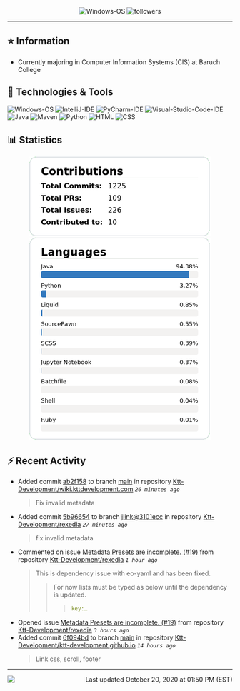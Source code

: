 <div align="center">
    <img 
        src="https://img.shields.io/badge/OS-Windows-informational?style=for-the-badge&color=3278be"
        alt="Windows-OS">
    <img 
        src="https://img.shields.io/github/followers/katsute?color=3278be&style=for-the-badge"
        alt="followers">
</div>

<hr>

## ⭐ Information

 - Currently majoring in Computer Information Systems (CIS) at Baruch College

## 🔧 Technologies & Tools

<img 
    src="https://img.shields.io/badge/OS-Windows-informational?style=flat-square&color=3278be"
    alt="Windows-OS">
<img 
    src="https://img.shields.io/badge/Editor-IntelliJ_IDEA-informational?style=flat-square&logo=intellij-idea&logoColor=white&color=3278be"
    alt="IntelliJ-IDE">
<img 
    src="https://img.shields.io/badge/Editor-PyCharm-informational?style=flat-square&logo=pycharm&logoColor=white&color=3278be"
    alt="PyCharm-IDE">
<img 
    src="https://img.shields.io/badge/Editor-Visual_Studio_Code-informational?style=flat-square&logo=Visual-Studio-Code&logoColor=white&color=3278be"
    alt="Visual-Studio-Code-IDE">
<img 
    src="https://img.shields.io/badge/Code-Java-informational?style=flat-square&logo=java&logoColor=white&color=3278be"
    alt="Java">
<img 
    src="https://img.shields.io/badge/Tools-Maven-informational?style=flat-square&logo=apache-maven&logoColor=white&color=3278be"
    alt="Maven">
<img 
    src="https://img.shields.io/badge/Code-Python-informational?style=flat-square&logo=python&logoColor=white&color=3278be"
    alt="Python">
<img 
    src="https://img.shields.io/badge/Code-HTML-informational?style=flat-square&logo=html5&logoColor=white&color=3278be"
    alt="HTML">
<img 
    src="https://img.shields.io/badge/Code-CSS-informational?style=flat-square&logo=css-wizardry&logoColor=white&color=3278be"
    alt="CSS">

## 📊 Statistics
<div align="center">
    <a href="https://github.com/Katsute/">
        <img src="https://github.com/Katsute/Katsute/blob/main/contributions.png">
    </a>
    <a href="https://github.com/Katsute/">
        <img src="https://github.com/Katsute/Katsute/blob/main/languages.png">
    </a>
</div>

## ⚡ Recent Activity

 - Added commit [ab2f158](https://github.com/Ktt-Development/wiki.kttdevelopment.com/commit/ab2f1586900ef4278c7c66bbabb11a2dbd82e160) to branch [main](https://github.com/Ktt-Development/wiki.kttdevelopment.com/tree/main) in repository [Ktt-Development/wiki.kttdevelopment.com](https://github.com/Ktt-Development/wiki.kttdevelopment.com)  *`26 minutes ago`*
   > Fix invalid metadata
 - Added commit [5b96654](https://github.com/Ktt-Development/rexedia/commit/5b9665404ddb165e82691dde2061165c8ef59036) to branch [jlink@3101ecc](https://github.com/Ktt-Development/rexedia/tree/jlink@3101ecc) in repository [Ktt-Development/rexedia](https://github.com/Ktt-Development/rexedia)  *`27 minutes ago`*
   > fix invalid metadata
 - Commented on issue [Metadata Presets are incomplete. (#19)](https://github.com/Ktt-Development/rexedia/issues/19#issuecomment-712996561) from repository [Ktt-Development/rexedia](https://github.com/Ktt-Development/rexedia)  *`1 hour ago`*
   > This is dependency issue with eo-yaml and has been fixed. 
   >  > For now lists must be typed as below until the dependency is updated.
   >  > > ```yaml
   >  > > key:…
 - Opened issue [Metadata Presets are incomplete. (#19)](https://github.com/Ktt-Development/rexedia/issues/19) from repository [Ktt-Development/rexedia](https://github.com/Ktt-Development/rexedia)  *`3 hours ago`*
 - Added commit [6f094bd](https://github.com/Ktt-Development/ktt-development.github.io/commit/6f094bd23361b9d07a8bccf1dddee3b7f32da861) to branch [main](https://github.com/Ktt-Development/ktt-development.github.io/tree/main) in repository [Ktt-Development/ktt-development.github.io](https://github.com/Ktt-Development/ktt-development.github.io)  *`14 hours ago`*
   > Link css, scroll, footer

---
<img align="left" src="https://github.com/Katsute/Katsute/workflows/Update%20README.md/badge.svg"><p align="right">Last updated October 20, 2020 at 01:50 PM (EST)</p>
